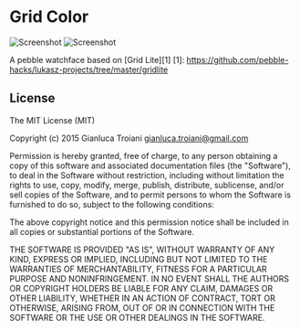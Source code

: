 Grid Color
==========

![Screenshot](http://giatro.github.io/Grid-Color/screenshot1.png)
![Screenshot](http://giatro.github.io/Grid-Color/screenshot2.png)

A pebble watchface based on [Grid Lite][1]
[1]: https://github.com/pebble-hacks/lukasz-projects/tree/master/gridlite

## License

The MIT License (MIT)

Copyright (c) 2015 Gianluca Troiani <gianluca.troiani@gmail.com>

Permission is hereby granted, free of charge, to any person obtaining a copy
of this software and associated documentation files (the "Software"), to deal
in the Software without restriction, including without limitation the rights
to use, copy, modify, merge, publish, distribute, sublicense, and/or sell
copies of the Software, and to permit persons to whom the Software is
furnished to do so, subject to the following conditions:

The above copyright notice and this permission notice shall be included in
all copies or substantial portions of the Software.

THE SOFTWARE IS PROVIDED "AS IS", WITHOUT WARRANTY OF ANY KIND, EXPRESS OR
IMPLIED, INCLUDING BUT NOT LIMITED TO THE WARRANTIES OF MERCHANTABILITY,
FITNESS FOR A PARTICULAR PURPOSE AND NONINFRINGEMENT. IN NO EVENT SHALL THE
AUTHORS OR COPYRIGHT HOLDERS BE LIABLE FOR ANY CLAIM, DAMAGES OR OTHER
LIABILITY, WHETHER IN AN ACTION OF CONTRACT, TORT OR OTHERWISE, ARISING FROM,
OUT OF OR IN CONNECTION WITH THE SOFTWARE OR THE USE OR OTHER DEALINGS IN
THE SOFTWARE.